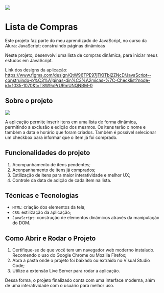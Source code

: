 ![](https://imgur.com/C8TfWXc.png)

# Lista de Compras

Este projeto faz parte do meu aprendizado de JavaScript, no curso da Alura: JavaScript: construindo páginas dinâmicas 

Neste projeto, desenvolvi uma lista de compras dinâmica, para iniciar meus estudos em JavaScript.

Link dos designs da aplicação: https://www.figma.com/design/QtW96TPE97jTKiTbl2ZNcD/JavaScript--construindo-p%C3%A1ginas-din%C3%A2micas-%7C-Checklist?node-id=1035-1070&t=T8W9oPrURmUNQNBM-0

## Sobre o projeto

![](https://imgur.com/isPj7Xf.gif)

A aplicação permite inserir itens em uma lista de forma dinâmica, permitindo a exclusão e edição dos mesmos. Os itens terão o nome e também a data e horário que foram criados. Também é possível selecionar um checkbox para informar que o item já foi comprado.

## Funcionalidades do projeto

1. Acompanhamento de itens pendentes;
2. Aconpanhamento de itens já comprados;
3. Estilização de itens para maior interatividade e melhor UX;
4. Controle da data de adição de cada item na lista.

## Técnicas e Tecnologias

- `HTML`: criação dos elementos da tela;
- `CSS`: estilização da aplicação;
- `JavaScript`: construção de elementos dinâmicos através da manipulação do DOM.

## Como Abrir e Rodar o Projeto

1. Certifique-se de que você tem um navegador web moderno instalado. Recomendo o uso do Google Chrome ou Mozilla Firefox;
2. Abra a pasta onde o projeto foi baixado ou extraído no Visual Studio Code;
3. Utilize a extensão Live Server para rodar a aplicação.

Dessa forma, o projeto finalizado conta com uma interface moderna, além de uma interatividade com o usuário para melhor uso.
